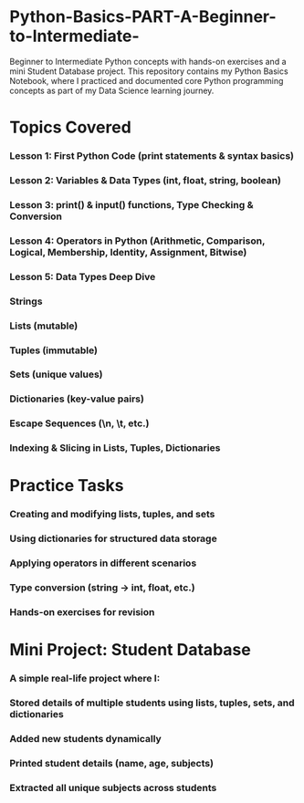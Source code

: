 # Python-Basics-PART-A-Beginner-to-Intermediate-
Beginner to Intermediate Python concepts with hands-on exercises and a mini Student Database project.
This repository contains my Python Basics Notebook, where I practiced and documented core Python programming concepts as part of my Data Science learning journey.
# Topics Covered
### Lesson 1: First Python Code (print statements & syntax basics)
### Lesson 2: Variables & Data Types (int, float, string, boolean)
### Lesson 3: print() & input() functions, Type Checking & Conversion
### Lesson 4: Operators in Python (Arithmetic, Comparison, Logical, Membership, Identity, Assignment, Bitwise)
### Lesson 5: Data Types Deep Dive
### Strings
### Lists (mutable)
### Tuples (immutable)
### Sets (unique values)
### Dictionaries (key-value pairs)
### Escape Sequences (\n, \t, etc.)
### Indexing & Slicing in Lists, Tuples, Dictionaries
# Practice Tasks
### Creating and modifying lists, tuples, and sets
### Using dictionaries for structured data storage
### Applying operators in different scenarios
### Type conversion (string → int, float, etc.)
### Hands-on exercises for revision
# Mini Project: Student Database
### A simple real-life project where I:
### Stored details of multiple students using lists, tuples, sets, and dictionaries
### Added new students dynamically
### Printed student details (name, age, subjects)
### Extracted all unique subjects across students
